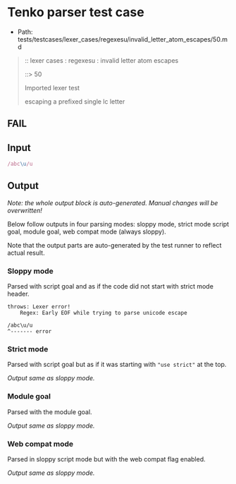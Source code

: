 # Tenko parser test case

- Path: tests/testcases/lexer_cases/regexesu/invalid_letter_atom_escapes/50.md

> :: lexer cases : regexesu : invalid letter atom escapes
>
> ::> 50
>
> Imported lexer test
>
> escaping a prefixed single lc letter

## FAIL

## Input

`````js
/abc\u/u
`````

## Output

_Note: the whole output block is auto-generated. Manual changes will be overwritten!_

Below follow outputs in four parsing modes: sloppy mode, strict mode script goal, module goal, web compat mode (always sloppy).

Note that the output parts are auto-generated by the test runner to reflect actual result.

### Sloppy mode

Parsed with script goal and as if the code did not start with strict mode header.

`````
throws: Lexer error!
    Regex: Early EOF while trying to parse unicode escape

/abc\u/u
^------- error
`````

### Strict mode

Parsed with script goal but as if it was starting with `"use strict"` at the top.

_Output same as sloppy mode._

### Module goal

Parsed with the module goal.

_Output same as sloppy mode._

### Web compat mode

Parsed in sloppy script mode but with the web compat flag enabled.

_Output same as sloppy mode._
